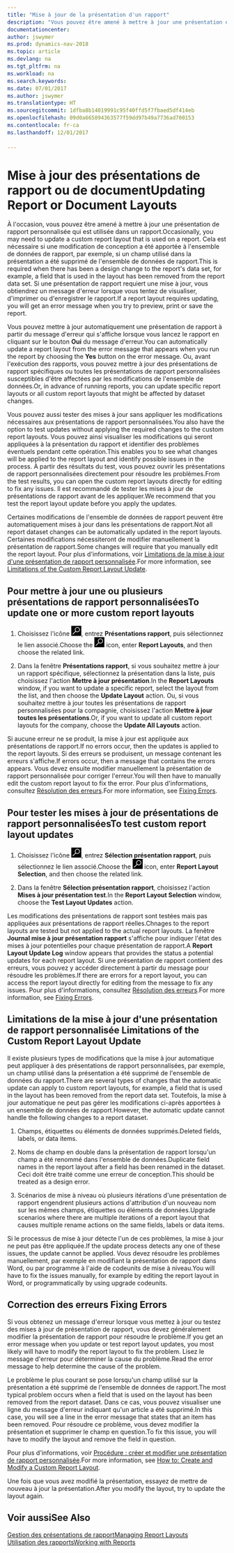 ```yaml
---
title: "Mise à jour de la présentation d'un rapport"
description: "Vous pouvez être amené à mettre à jour une présentation de rapport personnalisée qui est utilisée dans un rapport. Cela est nécessaire si une modification de conception a été apportée à l'ensemble de données de rapport, par exemple, si un champ utilisé dans la présentation a été supprimé de l'ensemble de données de rapport."
documentationcenter: 
author: jswymer
ms.prod: dynamics-nav-2018
ms.topic: article
ms.devlang: na
ms.tgt_pltfrm: na
ms.workload: na
ms.search.keywords: 
ms.date: 07/01/2017
ms.author: jswymer
ms.translationtype: HT
ms.sourcegitcommit: 1dfba8b14019991c95f40ffd5f7fbaed5df414eb
ms.openlocfilehash: 09d0a665894363577f59dd97b49a7736ad700153
ms.contentlocale: fr-ca
ms.lasthandoff: 12/01/2017

---
```

# <a name="updating-report-or-document-layouts"></a><span data-ttu-id="54102-104">Mise à jour des présentations de rapport ou de document</span><span class="sxs-lookup"><span data-stu-id="54102-104">Updating Report or Document Layouts</span></span>
<span data-ttu-id="54102-105">À l'occasion, vous pouvez être amené à mettre à jour une présentation de rapport personnalisée qui est utilisée dans un rapport.</span><span class="sxs-lookup"><span data-stu-id="54102-105">Occasionally, you may need to update a custom report layout that is used on a report.</span></span> <span data-ttu-id="54102-106">Cela est nécessaire si une modification de conception a été apportée à l'ensemble de données de rapport, par exemple, si un champ utilisé dans la présentation a été supprimé de l'ensemble de données de rapport.</span><span class="sxs-lookup"><span data-stu-id="54102-106">This is required when there has been a design change to the report's data set, for example, a field that is used in the layout has been removed from the report data set.</span></span> <span data-ttu-id="54102-107">Si une présentation de rapport requiert une mise à jour, vous obtiendrez un message d'erreur lorsque vous tentez de visualiser, d'imprimer ou d'enregistrer le rapport.</span><span class="sxs-lookup"><span data-stu-id="54102-107">If a report layout requires updating, you will get an error message when you try to preview, print or save the report.</span></span>  
  
<span data-ttu-id="54102-108">Vous pouvez mettre à jour automatiquement une présentation de rapport à partir du message d'erreur qui s'affiche lorsque vous lancez le rapport en cliquant sur le bouton **Oui** du message d'erreur.</span><span class="sxs-lookup"><span data-stu-id="54102-108">You can automatically update a report layout from the error message that appears when you run the report by choosing the **Yes** button on the error message.</span></span> <span data-ttu-id="54102-109">Ou, avant l'exécution des rapports, vous pouvez mettre à jour des présentations de rapport spécifiques ou toutes les présentations de rapport personnalisées susceptibles d'être affectées par les modifications de l'ensemble de données.</span><span class="sxs-lookup"><span data-stu-id="54102-109">Or, in advance of running reports, you can update specific report layouts or all custom report layouts that might be affected by dataset changes.</span></span>  
  
<span data-ttu-id="54102-110">Vous pouvez aussi tester des mises à jour sans appliquer les modifications nécessaires aux présentations de rapport personnalisées.</span><span class="sxs-lookup"><span data-stu-id="54102-110">You also have the option to test updates without applying the required changes to the custom report layouts.</span></span> <span data-ttu-id="54102-111">Vous pouvez ainsi visualiser les modifications qui seront appliquées à la présentation du rapport et identifier des problèmes éventuels pendant cette opération.</span><span class="sxs-lookup"><span data-stu-id="54102-111">This enables you to see what changes will be applied to the report layout and identify possible issues in the process.</span></span> <span data-ttu-id="54102-112">À partir des résultats du test, vous pouvez ouvrir les présentations de rapport personnalisées directement pour résoudre les problèmes.</span><span class="sxs-lookup"><span data-stu-id="54102-112">From the test results, you can open the custom report layouts directly for editing to fix any issues.</span></span> <span data-ttu-id="54102-113">Il est recommandé de tester les mises à jour de présentations de rapport avant de les appliquer.</span><span class="sxs-lookup"><span data-stu-id="54102-113">We recommend that you test the report layout update before you apply the updates.</span></span>  
  
<span data-ttu-id="54102-114">Certaines modifications de l'ensemble de données de rapport peuvent être automatiquement mises à jour dans les présentations de rapport.</span><span class="sxs-lookup"><span data-stu-id="54102-114">Not all report dataset changes can be automatically updated in the report layouts.</span></span> <span data-ttu-id="54102-115">Certaines modifications nécessiteront de modifier manuellement la présentation de rapport.</span><span class="sxs-lookup"><span data-stu-id="54102-115">Some changes will require that you manually edit the report layout.</span></span> <span data-ttu-id="54102-116">Pour plus d'informations, voir [Limitations de la mise à jour d'une présentation de rapport personnalisée](ui-update-report-layouts.md#UpdateLimitations).</span><span class="sxs-lookup"><span data-stu-id="54102-116">For more information, see [Limitations of the Custom Report Layout Update](ui-update-report-layouts.md#UpdateLimitations).</span></span>  
  
## <a name="to-update-one-or-more-custom-report-layouts"></a><span data-ttu-id="54102-117">Pour mettre à jour une ou plusieurs présentations de rapport personnalisées</span><span class="sxs-lookup"><span data-stu-id="54102-117">To update one or more custom report layouts</span></span>  
  
1.  <span data-ttu-id="54102-118">Choisissez l'icône ![Page ou rapport pour la recherche](media/ui-search/search_small.png "icône Page ou rapport pour la recherche"), entrez **Présentations rapport**, puis sélectionnez le lien associé.</span><span class="sxs-lookup"><span data-stu-id="54102-118">Choose the ![Search for Page or Report](media/ui-search/search_small.png "Search for Page or Report icon") icon, enter **Report Layouts**, and then choose the related link.</span></span>  
  
2.  <span data-ttu-id="54102-119">Dans la fenêtre **Présentations rapport**, si vous souhaitez mettre à jour un rapport spécifique, sélectionnez la présentation dans la liste, puis choisissez l'action **Mettre à jour présentation**.</span><span class="sxs-lookup"><span data-stu-id="54102-119">In the **Report Layouts** window, if you want to update a specific report, select the layout from the list, and then choose the **Update Layout** action.</span></span> <span data-ttu-id="54102-120">Ou, si vous souhaitez mettre à jour toutes les présentations de rapport personnalisées pour la compagnie, choisissez l'action **Mettre à jour toutes les présentations**.</span><span class="sxs-lookup"><span data-stu-id="54102-120">Or, if you want to update all custom report layouts for the company, choose the **Update All Layouts** action.</span></span>  

<span data-ttu-id="54102-121">Si aucune erreur ne se produit, la mise à jour est appliquée aux présentations de rapport.</span><span class="sxs-lookup"><span data-stu-id="54102-121">If no errors occur, then the updates is applied to the report layouts.</span></span> <span data-ttu-id="54102-122">Si des erreurs se produisent, un message contenant les erreurs s'affiche.</span><span class="sxs-lookup"><span data-stu-id="54102-122">If errors occur, then a message that contains the errors appears.</span></span> <span data-ttu-id="54102-123">Vous devez ensuite modifier manuellement la présentation de rapport personnalisée pour corriger l'erreur.</span><span class="sxs-lookup"><span data-stu-id="54102-123">You will then have to manually edit the custom report layout to fix the error.</span></span> <span data-ttu-id="54102-124">Pour plus d'informations, consultez [Résolution des erreurs](ui-update-report-layouts.md#FixErrors).</span><span class="sxs-lookup"><span data-stu-id="54102-124">For more information, see [Fixing Errors](ui-update-report-layouts.md#FixErrors).</span></span>  

## <a name="to-test-custom-report-layout-updates"></a><span data-ttu-id="54102-125">Pour tester les mises à jour de présentations de rapport personnalisées</span><span class="sxs-lookup"><span data-stu-id="54102-125">To test custom report layout updates</span></span>  
  
1.  <span data-ttu-id="54102-126">Choisissez l'icône ![Page ou rapport pour la recherche](media/ui-search/search_small.png "icône Page ou rapport pour la recherche"), entrez **Sélection présentation rapport**, puis sélectionnez le lien associé.</span><span class="sxs-lookup"><span data-stu-id="54102-126">Choose the ![Search for Page or Report](media/ui-search/search_small.png "Search for Page or Report icon") icon, enter **Report Layout Selection**, and then choose the related link.</span></span>  
  
2.  <span data-ttu-id="54102-127">Dans la fenêtre **Sélection présentation rapport**, choisissez l'action **Mises à jour présentation test**.</span><span class="sxs-lookup"><span data-stu-id="54102-127">In the **Report Layout Selection** window, choose the **Test Layout Updates** action.</span></span>  
  
 <span data-ttu-id="54102-128">Les modifications des présentations de rapport sont testées mais pas appliquées aux présentations de rapport réelles.</span><span class="sxs-lookup"><span data-stu-id="54102-128">Chnages to the report layouts are tested but not applied to the actual report layouts.</span></span> <span data-ttu-id="54102-129">La fenêtre **Journal mise à jour présentation rapport** s'affiche pour indiquer l'état des mises à jour potentielles pour chaque présentation de rapport.</span><span class="sxs-lookup"><span data-stu-id="54102-129">A **Report Layout Update Log** window appears that provides the status a potential updates for each report layout.</span></span> <span data-ttu-id="54102-130">Si une présentation de rapport contient des erreurs, vous pouvez y accéder directement à partir du message pour résoudre les problèmes.</span><span class="sxs-lookup"><span data-stu-id="54102-130">If there are errors for a report layout, you can access the report layout directly for editing from the message to fix any issues.</span></span> <span data-ttu-id="54102-131">Pour plus d'informations, consultez [Résolution des erreurs](ui-update-report-layouts.md#FixErrors).</span><span class="sxs-lookup"><span data-stu-id="54102-131">For more information, see [Fixing Errors](ui-update-report-layouts.md#FixErrors).</span></span>  
  
##  <span data-ttu-id="54102-132"><a name="UpdateLimitations"></a> Limitations de la mise à jour d'une présentation de rapport personnalisée</span><span class="sxs-lookup"><span data-stu-id="54102-132"><a name="UpdateLimitations"></a> Limitations of the Custom Report Layout Update</span></span>  
 <span data-ttu-id="54102-133">Il existe plusieurs types de modifications que la mise à jour automatique peut appliquer à des présentations de rapport personnalisées, par exemple, un champ utilisé dans la présentation a été supprimé de l'ensemble de données du rapport.</span><span class="sxs-lookup"><span data-stu-id="54102-133">There are several types of changes that the automatic update can apply to custom report layouts, for example, a field that is used in the layout has been removed from the report data set.</span></span> <span data-ttu-id="54102-134">Toutefois, la mise à jour automatique ne peut pas gérer les modifications ci-après apportées à un ensemble de données de rapport.</span><span class="sxs-lookup"><span data-stu-id="54102-134">However, the automatic update cannot handle the following changes to a report dataset.</span></span>  
  
1.  <span data-ttu-id="54102-135">Champs, étiquettes ou éléments de données supprimés.</span><span class="sxs-lookup"><span data-stu-id="54102-135">Deleted fields, labels, or data items.</span></span>  
  
2.  <span data-ttu-id="54102-136">Noms de champ en double dans la présentation de rapport lorsqu'un champ a été renommé dans l'ensemble de données.</span><span class="sxs-lookup"><span data-stu-id="54102-136">Duplicate field names in the report layout after a field has been renamed in the dataset.</span></span> <span data-ttu-id="54102-137">Ceci doit être traité comme une erreur de conception.</span><span class="sxs-lookup"><span data-stu-id="54102-137">This should be treated as a design error.</span></span>  
  
3.  <span data-ttu-id="54102-138">Scénarios de mise à niveau où plusieurs itérations d'une présentation de rapport engendrent plusieurs actions d'attribution d'un nouveau nom sur les mêmes champs, étiquettes ou éléments de données.</span><span class="sxs-lookup"><span data-stu-id="54102-138">Upgrade scenarios where there are multiple iterations of a report layout that causes multiple rename actions on the same fields, labels or data items.</span></span>  
  
 <span data-ttu-id="54102-139">Si le processus de mise à jour détecte l'un de ces problèmes, la mise à jour ne peut pas être appliquée.</span><span class="sxs-lookup"><span data-stu-id="54102-139">If the update process detects any one of these issues, the update cannot be applied.</span></span> <span data-ttu-id="54102-140">Vous devez résoudre les problèmes manuellement, par exemple en modifiant la présentation de rapport dans Word, ou par programme à l'aide de codeunits de mise à niveau.</span><span class="sxs-lookup"><span data-stu-id="54102-140">You will have to fix the issues manually, for example by editing the report layout in Word, or programmatically by using upgrade codeunits.</span></span>  
  
##  <span data-ttu-id="54102-141"><a name="FixErrors"></a> Correction des erreurs</span><span class="sxs-lookup"><span data-stu-id="54102-141"><a name="FixErrors"></a> Fixing Errors</span></span>  
 <span data-ttu-id="54102-142">Si vous obtenez un message d'erreur lorsque vous mettez à jour ou testez des mises à jour de présentation de rapport, vous devez généralement modifier la présentation de rapport pour résoudre le problème.</span><span class="sxs-lookup"><span data-stu-id="54102-142">If you get an error message when you update or test report layout updates, you most likely will have to modify the report layout to fix the problem.</span></span> <span data-ttu-id="54102-143">Lisez le message d'erreur pour déterminer la cause du problème.</span><span class="sxs-lookup"><span data-stu-id="54102-143">Read the error message to help determine the cause of the problem.</span></span>  
  
 <span data-ttu-id="54102-144">Le problème le plus courant se pose lorsqu'un champ utilisé sur la présentation a été supprimé de l'ensemble de données de rapport.</span><span class="sxs-lookup"><span data-stu-id="54102-144">The most typical problem occurs when a field that is used on the layout has been removed from the report dataset.</span></span> <span data-ttu-id="54102-145">Dans ce cas, vous pouvez visualiser une ligne du message d'erreur indiquant qu'un article a été supprimé.</span><span class="sxs-lookup"><span data-stu-id="54102-145">In this case, you will see a line in the error message that states that an item has been removed.</span></span> <span data-ttu-id="54102-146">Pour résoudre ce problème, vous devez modifier la présentation et supprimer le champ en question.</span><span class="sxs-lookup"><span data-stu-id="54102-146">To fix this issue, you will have to modify the layout and remove the field in question.</span></span>  
  
 <span data-ttu-id="54102-147">Pour plus d'informations, voir [Procédure : créer et modifier une présentation de rapport personnalisée](ui-how-create-custom-report-layout.md#ModifyCustomLayout).</span><span class="sxs-lookup"><span data-stu-id="54102-147">For more information, see [How to: Create and Modify a Custom Report Layout](ui-how-create-custom-report-layout.md#ModifyCustomLayout).</span></span>  
  
 <span data-ttu-id="54102-148">Une fois que vous avez modifié la présentation, essayez de mettre de nouveau à jour la présentation.</span><span class="sxs-lookup"><span data-stu-id="54102-148">After you modify the layout, try to update the layout again.</span></span>  
  
## <a name="see-also"></a><span data-ttu-id="54102-149">Voir aussi</span><span class="sxs-lookup"><span data-stu-id="54102-149">See Also</span></span>  
 [<span data-ttu-id="54102-150">Gestion des présentations de rapport</span><span class="sxs-lookup"><span data-stu-id="54102-150">Managing Report Layouts</span></span>](ui-manage-report-layouts.md)  
 [<span data-ttu-id="54102-151">Utilisation des rapports</span><span class="sxs-lookup"><span data-stu-id="54102-151">Working with Reports</span></span>](ui-work-report.md)  
